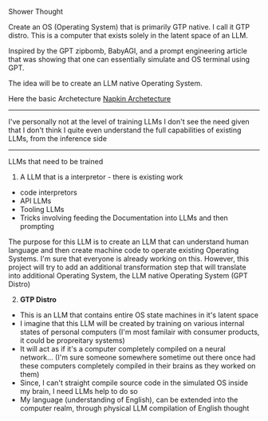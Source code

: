 Shower Thought

Create an OS (Operating System) that is primarily GTP native.
I call it GTP distro.
This is a computer that exists solely in the latent space of an LLM.

Inspired by the GPT zipbomb, BabyAGI, and a prompt engineering article that was showing that one can essentially simulate and OS terminal using GPT.

The idea will be to create an LLM native Operating System.

Here the basic Archetecture [Napkin Archetecture](../Diagrams/GTPDistro.draw)

---

I've personally not at the level of training LLMs
I don't see the need given that I don't think I quite even understand the full capabilities of existing LLMs, from the inference side

---

LLMs that need to be trained
1) A LLM that is a interpretor - there is existing work
  - code interpretors
  - API LLMs
  - Tooling LLMs
  - Tricks involving feeding the Documentation into LLMs and then prompting

  The purpose for this LLM is to create an LLM that can understand human language and then create machine code to operate existing Operating Systems. I'm sure that everyone is already working on this. However, this project will try to add an additional transformation step that will translate into additional Operating System, the LLM native Operating System (GPT Distro)

2) **GTP Distro**
  - This is an LLM that contains entire OS state machines in it's latent space
  - I imagine that this LLM will be created by training on various internal states of personal computers (I'm most familair with consumer products, it could be propreitary systems)
  - It will act as if it's a computer completely compiled on a neural network... (I'm sure someone somewhere sometime out there once had these computers completely compiled in their brains as they worked on them)
  - Since, I can't straight compile source code in the simulated OS inside my brain, I need LLMs help to do so
  - My language (understanding of English), can be extended into the computer realm, through physical LLM compilation of English thought